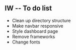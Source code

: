 ## IW -- To do list

* Clean up directory structure
* Make navbar responsive
* Style dashboard page
* Remove frameworks
* Change fonts
